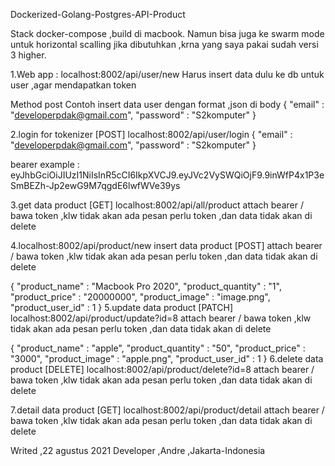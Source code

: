 Dockerized-Golang-Postgres-API-Product

Stack docker-compose ,build di macbook. 
Namun bisa juga ke swarm mode untuk horizontal scalling jika dibutuhkan ,krna yang saya pakai sudah versi 3 higher.

1.Web app : localhost:8002/api/user/new 
Harus insert data dulu ke db untuk user ,agar mendapatkan token 

Method post 
Contoh insert data user dengan format ,json di body 
{
"email" : "developerpdak@gmail.com",
"password" : "S2komputer"
}

2.login for tokenizer [POST]
localhost:8002/api/user/login
{
"email" : "developerpdak@gmail.com",
"password" : "S2komputer"
}

bearer example : eyJhbGciOiJIUzI1NiIsInR5cCI6IkpXVCJ9.eyJVc2VySWQiOjF9.9inWfP4x1P3eSmBEZh-Jp2ewG9M7qgdE6lwfWVe39ys

3.get data product [GET]
localhost:8002/api/all/product
attach bearer / bawa token ,klw tidak akan ada pesan perlu token ,dan data tidak akan di delete


4.localhost:8002/api/product/new
insert data product [POST]
attach bearer / bawa token ,klw tidak akan ada pesan perlu token ,dan data tidak akan di delete

{
"product_name" : "Macbook Pro 2020",
"product_quantity" : "1",
"product_price" : "20000000",
"product_image" : "image.png",
"product_user_id" : 1
}
5.update data product [PATCH]
localhost:8002/api/product/update?id=8
attach bearer / bawa token ,klw tidak akan ada pesan perlu token ,dan data tidak akan di delete

{
"product_name" : "apple",
"product_quantity" : "50",
"product_price" : "3000",
"product_image" : "apple.png",
"product_user_id" : 1
}
6.delete data product [DELETE]
localhost:8002/api/product/delete?id=8
attach bearer / bawa token ,klw tidak akan ada pesan perlu token ,dan data tidak akan di delete

7.detail data product [GET]
localhost:8002/api/product/detail
attach bearer / bawa token ,klw tidak akan ada pesan perlu token ,dan data tidak akan di delete

Writed ,22 agustus 2021
Developer ,Andre ,Jakarta-Indonesia